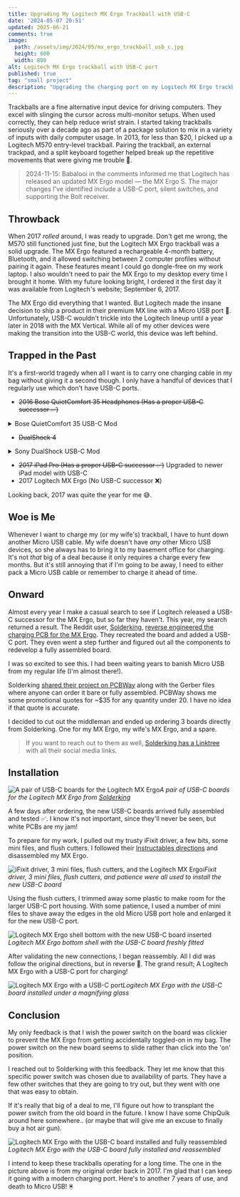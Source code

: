 ```yaml
---
title: Upgrading My Logitech MX Ergo Trackball with USB-C
date: '2024-05-07 20:51'
updated: 2025-06-21
comments: true
image:
  path: /assets/img/2024/05/mx_ergo_trackball_usb_c.jpg
  height: 600
  width: 800
alt: Logitech MX Ergo trackball with USB-C port
published: true
tag: "small project"
description: "Upgrading the charging port on my Logitech MX Ergo trackball with a USB-C mod."
---
```


Trackballs are a fine alternative input device for driving computers. They excel with slinging the cursor across multi-monitor setups. When used correctly, they can help reduce wrist strain. I started taking trackballs seriously over a decade ago as part of a package solution to mix in a variety of inputs with daily computer usage. In 2013, for less than $20, I picked up a Logitech M570 entry-level trackball. Pairing the trackball, an external trackpad, and a split keyboard together helped break up the repetitive movements that were giving me trouble 🧘. 

> 2024-11-15: Babalooi in the comments informed me that Logitech has released an updated MX Ergo model — the MX Ergo S. The major changes I've identified include a USB-C port, silent switches, and supporting the Bolt receiver.

## Throwback

When 2017 _rolled_ around, I was ready to upgrade. Don't get me wrong, the M570 still functioned just fine, but the Logitech MX Ergo trackball was a solid upgrade. The MX Ergo featured a rechargeable 4-month battery, Bluetooth, and it allowed switching between 2 computer profiles without pairing it again. These features meant I could go dongle-free on my work laptop. I also wouldn't need to pair the MX Ergo to my desktop every time I brought it home. With my future looking bright, I ordered it the first day it was available from Logitech's website; September 6, 2017.

The MX Ergo did everything that I wanted. But Logitech made the insane decision to ship a product in their premium MX line with a Micro USB port 🙁. Unfortunately, USB-C wouldn't trickle into the Logitech lineup until a year later in 2018 with the MX Vertical. While all of my other devices were making the transition into the USB-C world, this device was left behind.

## Trapped in the Past

It's a first-world tragedy when all I want is to carry one charging cable in my bag without giving it a second though. I only have a handful of devices that I regularly use which don't have USB-C ports.

- ~~2016 Bose QuietComfort 35 Headphones (Has a proper USB-C successor ✅)~~
<details markdown="block">

<summary>Bose QuietComfort 35 USB-C Mod</summary>

In 2025, I decided look for USB-C mods available on the Bose QC 35 headphones. My headphones were solid, I used them daily, wanted the convenience of a single charging cable, but I wasn't interested in replacing them with a newer model.

Others have tried using the Bose QC 45 USB-C daughter boards as drop-in replacements in the Bose QC 35. They work, but I've heard of some users mention that the Bluetooth light will stay illuminated all of the time. So it's not 100% backwards compatible with the QC 35.

But I found a project on GitHub that seemed promising.

- [jamesturton/bose-qc35-usb-c](https://github.com/jamesturton/bose-qc35-usb-c)

The project includes designs for a daughter board design with USB-C that is compatible with Bose QC 35 headphones. However, they do not sell any assembled boards. Users are welcome order pre-assembled boards from a PCB manufacturer, but it's not cheap.

I found a user on Reddit ([/u/starkdrive](https://www.reddit.com/user/starkdrive/)) who was offering assembled boards that _might_ be using the same design. They were available at a reasonable price, so I went this route.

It worked out great! No blue light issue and they fit perfectly in my Bose QC 35 headphones.

Here's a picture of the assembled red daughter board in my Bose QC 35 headphones:

![Bose QuietComfort 35 with USB-C daughter board installed](/assets/img/2024/05/bose_quietcomfort_35_usb_c_daughter_board.jpg)*Bose QuietComfort 35 with a red USB-C daughter board installed*

With everything fully assembled:

![Bose QuietComfort 35 with USB-C mod installed](/assets/img/2024/05/bose_quietcomfort_35_usb_c.jpg)*Bose QuietComfort 35 with the USB-C mod fully installed*

_Perfection 👌🧼_

</details>

- ~~DualShock 4~~
<details markdown="block">

<summary>Sony DualShock USB-C Mod</summary>

I was already on a roll with the Bose QuietComfort 35 USB-C mod, so I decided to tackle my DualShock 4 next. My DualShock 4 controller is the primary controller that I use on my PC for gaming. I find it super comfortable and it works well with my original USB Wireless Adapter.

I don't even own a PS4. 😂

Just like my other devices, I wanted the convenience of a single cable to charge my DualShock 4.

Originally, I was going to get the USB-C daughter board from a seller on Tindie, but they were out of stock. So I went with a kit from ElecGear that I picked up on Amazon. The kit was only $15 and included two boards, so it seemed like a good deal.

One super-short install later and we were good to go! The install wasn't nearly as clean as my Bose QC 35 headphones, but it was still a success.

![Sony DualShock 4 with USB-C mod installed](/assets/img/2024/05/dualshock_4_usb_c.jpg)*Sony DualShock 4 with USB-C mod installed*

</details>

- ~~2017 iPad Pro (Has a proper USB-C successor ✅)~~ Upgraded to newer iPad model with USB-C
- 2017 Logitech MX Ergo (No USB-C successor ❌)

Looking back, 2017 was quite the year for me 😅.

## Woe is Me

Whenever I want to charge my (or my wife's) trackball, I have to hunt down another Micro USB cable. My wife doesn't have _any_ other Micro USB devices, so she always has to bring it to my basement office for charging. It's not _that_ big of a deal because it only requires a charge every few months. But it's still annoying that if I'm going to be away, I need to either pack a Micro USB cable or remember to charge it ahead of time.

## Onward

Almost every year I make a casual search to see if Logitech released a USB-C successor for the MX Ergo, but so far they haven't. This year, my search returned a result. The Reddit user, [Solderking](https://www.reddit.com/user/TheSolderking/), [reverse engineered the charging PCB for the MX Ergo](https://www.reddit.com/r/Trackballs/comments/1azxzpo/mx_ergo_usb_c_mod_concluded_dump/). They recreated the board and added a USB-C port. They even went a step further and figured out all the components to redevelop a fully assembled board.

I was so excited to see this. I had been waiting years to banish Micro USB from my regular life (I'm almost there!).  

Solderking [shared their project on PCBWay](https://www.pcbway.com/project/shareproject/Logitech_MX_Ergo_USB_C_PCB_replacement_89459dce.html) along with the Gerber files where anyone can order it bare or fully assembled. PCBWay shows me some promotional quotes for ~$35 for any quantity under 20. I have no idea if that quote is accurate. 

I decided to cut out the middleman and ended up ordering 3 boards directly from Solderking. One for my MX Ergo, my wife's MX Ergo, and a spare.

> If you want to reach out to them as well, [Solderking has a Linktree](https://linktr.ee/solderking) with all their social media links.

## Installation

![A pair of USB-C boards for the Logitech MX Ergo](/assets/img/2024/05/usb_c_boards.jpg)*A pair of USB-C boards for the Logitech MX Ergo from [Solderking](https://linktr.ee/solderking)*

A few days after ordering, the new USB-C boards arrived fully assembled and tested ✅. I know it's not important, since they'll never be seen, but white PCBs are my jam! 

To prepare for my work, I pulled out my trusty iFixit driver, a few bits, some mini files, and flush cutters. I followed their [Instructables directions](https://www.instructables.com/Converting-the-Logitech-MXERGO-Trackball-Mouse-to-/) and disassembled my MX Ergo. 

![iFixit driver, 3 mini files, flush cutters, and the Logitech MX Ergo](/assets/img/2024/05/tools.jpg)*iFixit driver, 3 mini files, flush cutters, and patience were all used to install the new USB-C board*

Using the flush cutters, I trimmed away some plastic to make room for the larger USB-C port housing. With some patience, I used a number of mini files to shave away the edges in the old Micro USB port hole and enlarged it for the new USB-C port.

![Logitech MX Ergo shell bottom with the new USB-C board inserted](/assets/img/2024/05/usb_c_board_installed.jpg)*Logitech MX Ergo bottom shell with the USB-C board freshly fitted*

After validating the new connections, I began reassembly. All I did was follow the original directions, but in reverse 🔄. The grand result; A Logitech MX Ergo with a USB-C port for charging!

![Logitech MX Ergo with a USB-C port](/assets/img/2024/05/mx_ergo_installed.jpg)*Logitech MX Ergo with the USB-C board installed under a magnifying glass*

## Conclusion

My only feedback is that I wish the power switch on the board was clickier to prevent the MX Ergo from getting accidentally toggled-on in my bag. The power switch on the new board seems to slide rather than click into the 'on' position. 

I reached out to Solderking with this feedback. They let me know that this specific power switch was chosen due to availability of parts. They have a few other switches that they are going to try out, but they went with one that was easy to obtain.

If it's really that big of a deal to me, I'll figure out how to transplant the power switch from the old board in the future. I know I have some ChipQuik around here somewhere.. (or maybe that will give me an excuse to finally buy a hot air gun).

![Logitech MX Ergo with the USB-C board installed and fully reassembled](/assets/img/2024/05/mx_ergo_trackball_usb_c.jpg)*Logitech MX Ergo with the USB-C board fully installed and reassembled*

I intend to keep these trackballs operating for a long time. The one in the picture above is from my original order back in 2017. I'm glad that I can keep it going with a modern charging port. Here's to another 7 years of use, and death to Micro USB! 🖲️
